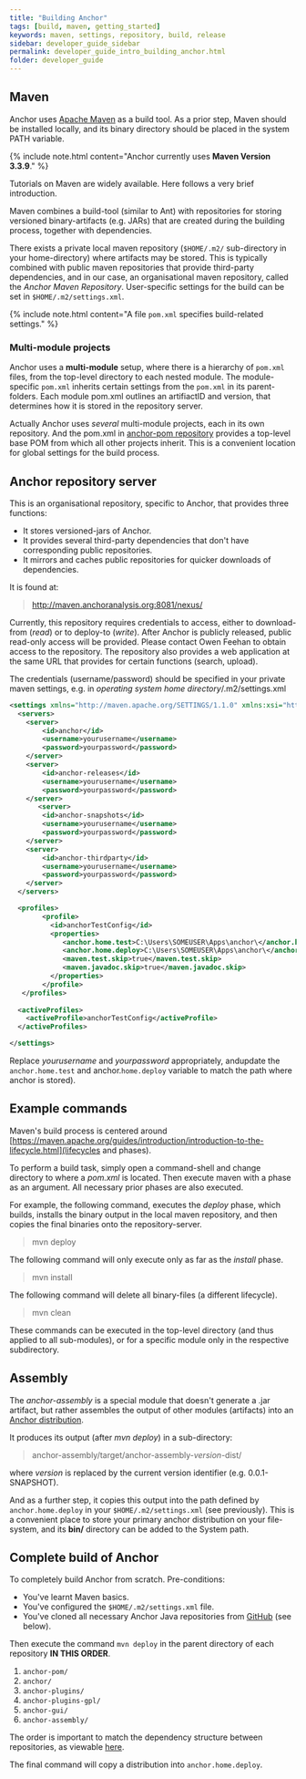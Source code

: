 ```yaml
---
title: "Building Anchor"
tags: [build, maven, getting_started]
keywords: maven, settings, repository, build, release
sidebar: developer_guide_sidebar
permalink: developer_guide_intro_building_anchor.html
folder: developer_guide
---
```


## Maven

Anchor uses [Apache Maven](https://maven.apache.org/) as a build tool. As a prior step, Maven should be installed locally, and its binary directory should be placed in the system PATH variable.

{% include note.html content="Anchor currently uses **Maven Version 3.3.9**." %}

Tutorials on Maven are widely available. Here follows a very brief introduction.

Maven combines a build-tool (similar to Ant) with repositories for storing versioned binary-artifacts (e.g. JARs) that are created during the building process, together with dependencies.

There exists a private local maven repository (`$HOME/.m2/` sub-directory in your home-directory) where artifacts may be stored. This is typically combined with public maven repositories that provide third-party dependencies, and in our case, an organisational maven repository, called the *Anchor Maven Repository*. User-specific settings for the build can be set in `$HOME/.m2/settings.xml`.

{% include note.html content="A file `pom.xml` specifies build-related settings." %}

### Multi-module projects

Anchor uses a **multi-module** setup, where there is a hierarchy of `pom.xml` files, from the top-level directory to each nested module. The module-specific `pom.xml` inherits certain settings from the `pom.xml` in its parent-folders.
Each module pom.xml outlines an artifiactID and version, that determines how it is stored in the repository server.

Actually Anchor uses *several* multi-module projects, each in its own repository. And the pom.xml in [anchor-pom repository](https://bitbucket.org/anchorimageanalysis/anchor-pom/src/master/) provides a top-level base POM from which all other projects inherit. This is a convenient location for global settings for the build process.

## Anchor repository server

This is an organisational repository, specific to Anchor, that provides three functions:

 * It stores versioned-jars of Anchor.
 * It provides several third-party dependencies that don't have corresponding public repositories.
 * It mirrors and caches public repositories for quicker downloads of dependencies.

It is found at:
> http://maven.anchoranalysis.org:8081/nexus/

Currently, this repository requires credentials to access, either to download-from (*read*) or to deploy-to (*write*). After Anchor is publicly released, public read-only access will be provided. Please contact Owen Feehan to obtain access to the repository.
The repository also provides a web application at the same URL that provides for certain functions (search, upload).

The credentials (username/password) should be specified in your private maven settings, e.g. in *operating system home directory*/.m2/settings.xml

```xml
<settings xmlns="http://maven.apache.org/SETTINGS/1.1.0" xmlns:xsi="http://www.w3.org/2001/XMLSchema-instance"  xsi:schemaLocation="http://maven.apache.org/SETTINGS/1.1.0 http://maven.apache.org/xsd/settings-1.1.0.xsd">
  <servers>
    <server>
		<id>anchor</id>
		<username>yourusername</username>
		<password>yourpassword</password>
	</server>
    <server>
		<id>anchor-releases</id>
		<username>yourusername</username>
		<password>yourpassword</password>
	</server>
       <server>
		<id>anchor-snapshots</id>
		<username>yourusername</username>
		<password>yourpassword</password>
	</server>
	<server>
		<id>anchor-thirdparty</id>
		<username>yourusername</username>
		<password>yourpassword</password>
	</server>
  </servers>

  <profiles>
	    <profile>
	      <id>anchorTestConfig</id>
	      <properties>
		     <anchor.home.test>C:\Users\SOMEUSER\Apps\anchor\</anchor.home.test>
		     <anchor.home.deploy>C:\Users\SOMEUSER\Apps\anchor\</anchor.home.deploy>
		     <maven.test.skip>true</maven.test.skip>
		     <maven.javadoc.skip>true</maven.javadoc.skip>
	      </properties>
	    </profile>
   </profiles>
 
  <activeProfiles>
	<activeProfile>anchorTestConfig</activeProfile>
  </activeProfiles>

</settings>
```

Replace *yourusername* and *yourpassword* appropriately, andupdate the ```anchor.home.test``` and anchor.```home.deploy``` variable to match the path where anchor is stored).


## Example commands

Maven's build process is centered around [https://maven.apache.org/guides/introduction/introduction-to-the-lifecycle.html](lifecycles and phases).

To perform a build task, simply open a command-shell and change directory to where a *pom.xml* is located. Then execute maven with a phase as an argument. All necessary prior phases are also executed.

For example, the following command, executes the *deploy* phase, which builds, installs the binary output in the local maven repository, and then copies the final binaries onto the repository-server.
> mvn deploy

The following command will only execute only as far as the *install* phase.
> mvn install

The following command will delete all binary-files (a different lifecycle).
> mvn clean

These commands can be executed in the top-level directory (and thus applied to all sub-modules), or for a specific module only in the respective subdirectory.


## Assembly

The *anchor-assembly* is a special module that doesn't generate a .jar artifact, but rather assembles the output of other modules (artifacts) into an [Anchor distribution](developer_guide_intro_anchor_distribution.html).

It produces its output (after *mvn deploy*) in a sub-directory:
> anchor-assembly/target/anchor-assembly-*version*-dist/

where *version* is replaced by the current version identifier (e.g. 0.0.1-SNAPSHOT).

And as a further step, it copies this output into the path defined by ```anchor.home.deploy``` in your ```$HOME/.m2/settings.xml``` (see previously). This is a convenient place to store your primary anchor distribution on your file-system, and its **bin/** directory can be added to the System path.

## Complete build of Anchor

To completely build Anchor from scratch. Pre-conditions:

* You've learnt Maven basics.
* You've configured the ```$HOME/.m2/settings.xml``` file.
* You've cloned all necessary Anchor Java repositories from [GitHub](https://github.com/anchoranalysis/) (see below).

Then execute the command ```mvn deploy``` in the parent directory of each repository **IN THIS ORDER**.

1. `anchor-pom/`
2. `anchor/`
3. `anchor-plugins/`
4. `anchor-plugins-gpl/`
5. `anchor-gui/`
6. `anchor-assembly/`

The order is important to match the dependency structure between repositories, as viewable [here](https://bitbucket.org/anchorimageanalysis/anchor/wiki/Architecture%20of%20Anchor).

The final command will copy a distribution into ```anchor.home.deploy```.
